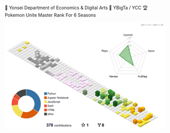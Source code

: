 🐳 Yonsei Department of Economics & Digital Arts
💙 YBigTa / YCC 
🏆 Pokemon Unite Master Rank For 6 Seasons

![](./profile-3d-contrib/profile-season-animate.svg)

<!--
**suriming/suriming** is a ✨ _special_ ✨ repository because its `README.md` (this file) appears on your GitHub profile.

Here are some ideas to get you started:

- 🔭 I’m currently working on ...
- 🌱 I’m currently learning ...
- 👯 I’m looking to collaborate on ...
- 🤔 I’m looking for help with ...
- 💬 Ask me about ...
- 📫 How to reach me: ...
- 😄 Pronouns: ...
- ⚡ Fun fact: ...
-->
